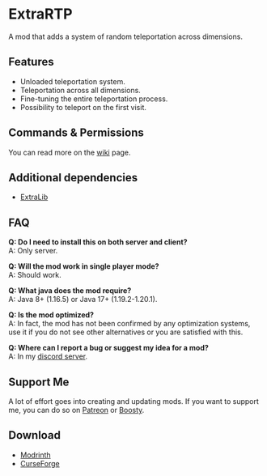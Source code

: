 # ExtraRTP
A mod that adds a system of random teleportation across dimensions.

## Features
* Unloaded teleportation system.
* Teleportation across all dimensions.
* Fine-tuning the entire teleportation process.
* Possibility to teleport on the first visit.

## Commands & Permissions
You can read more on the [wiki](https://github.com/VecooDEV/ExtraRTP/wiki/Commands-&-Permissions) page.

## Additional dependencies
* [ExtraLib](https://modrinth.com/mod/extralib)

## FAQ
**Q: Do I need to install this on both server and client?**  
A: Only server.

**Q: Will the mod work in single player mode?**  
A: Should work.

**Q: What java does the mod require?**  
A: Java 8+ (1.16.5) or Java 17+ (1.19.2-1.20.1).

**Q: Is the mod optimized?**  
A: In fact, the mod has not been confirmed by any optimization systems, use it if you do not see other alternatives or you are satisfied with this.

**Q: Where can I report a bug or suggest my idea for a mod?**     
A: In my [discord server](https://discord.gg/VSGEVagRPq).

## Support Me
A lot of effort goes into creating and updating mods. If you want to support me, you can do so on [Patreon](https://www.patreon.com/Vecoo) or [Boosty](https://boosty.to/vecoo).

## Download
* [Modrinth](https://modrinth.com/mod/extrartp)
* [CurseForge](https://www.curseforge.com/minecraft/mc-mods/extrartp)